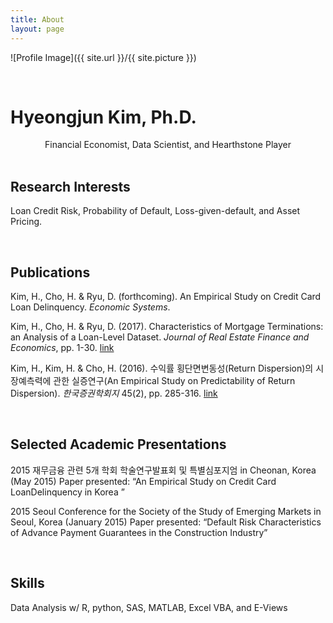 ```yaml
---
title: About
layout: page
---
```

![Profile Image]({{ site.url }}/{{ site.picture }})

<br>

# Hyeongjun Kim, Ph.D.

<center>Financial Economist, Data Scientist, and Hearthstone Player</center>

<br>

## Research Interests

Loan Credit Risk, Probability of Default, Loss-given-default, and Asset Pricing.

<br>

## Publications

Kim, H., Cho, H. & Ryu, D. (forthcoming). An Empirical Study on Credit Card Loan Delinquency. *Economic Systems*.

Kim, H., Cho, H. & Ryu, D. (2017). Characteristics of Mortgage Terminations: an Analysis of a Loan-Level Dataset. *Journal of Real Estate Finance and Economics*, pp. 1-30. [link](https://link.springer.com/article/10.1007/s11146-017-9620-5)

Kim, H., Kim, H. & Cho, H. (2016). 수익률 횡단면변동성(Return Dispersion)의 시장예측력에 관한 실증연구(An Empirical Study on Predictability of Return Dispersion). *한국증권학회지* 45(2), pp. 285-316. [link](http://www.iksa.or.kr/search/search01_view.php?num=1065&search=list&code=1100006&searchSub=&searchCon=&searchName=&searchYear1=&searchYear2=&searchCount1=&searchCount2=&searchCount3=&searchCount4=&page=1&PHPSESSID=a355d2f344ba17b3564c380eb5519740)

<br>

## Selected Academic Presentations

2015 재무금융 관련 5개 학회 학술연구발표회 및 특별심포지엄 in Cheonan, Korea (May 2015)
Paper presented: “An Empirical Study on Credit Card LoanDelinquency in Korea ”

2015 Seoul Conference for the Society of the Study of Emerging Markets in Seoul, Korea (January 2015)
Paper presented: “Default Risk Characteristics of Advance Payment Guarantees in the Construction 	Industry”

<br>

## Skills

Data Analysis w/ R, python, SAS, MATLAB, Excel VBA, and E-Views

<br>
